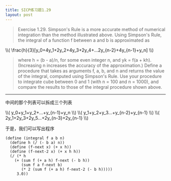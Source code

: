 ```yaml
---
title: SICP练习题1.29
layout: post
---
```


>Exercise 1.29.  Simpson's Rule is a more accurate method of numerical integration than the method illustrated above. Using Simpson's Rule, the integral of a function f between a and b is approximated as

<span class="math">
\\(
\frac{h}{3}[y_0+4y_1+2y_2+4y_3+2y_4+...2y_{n-2}+4y_{n-1}+y_n]
\\)
</span>

> where h = (b - a)/n, for some even integer n, and yk = f(a + kh). (Increasing n increases the accuracy of the approximation.) Define a procedure that takes as arguments f, a, b, and n and returns the value of the integral, computed using Simpson's Rule. Use your procedure to integrate cube between 0 and 1 (with n = 100 and n = 1000), and compare the results to those of the integral procedure shown above.

---

中间的那个列表可以拆成三个列表

<span class="math">
\\(
y_0+y_1+y_2+...+y_{n-1}+y_n
\\)
</span>

<span class="math">
\\(
y_1+y_2+y_3...+y_{n-2}+y_{n-1}
\\)
</span>

<span class="math">
\\(
2y_1+2y_3+2y_5...+2y_{n-3}+2y_{n-1}
\\)
</span>

于是，我们可以写出程序

```
(define (integral f a b n)
  (define h (/ (- b a) n))
  (define (f-next x) (+ x h))
  (define (f-next-2 x) (+ x h h))
  (/ (* h
    (+ (sum f (+ a h) f-next (- b h))
       (sum f a f-next b)
       (* 2 (sum f (+ a h) f-next-2 (- b h)))))
     3.0))
```
